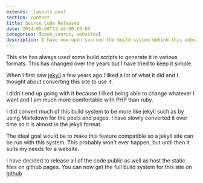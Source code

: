 ```yaml
---
extends: _layouts.post
section: content
title: Source Code Released
date: 2014-05-08T13:43:00-05:00
categories: [open_source, websites]
description: I have now open sourced the build system behind this website
---
```

This site has always used some build scripts to generate it in various formats. This has changed over the years but I have tried to keep it simple.

When I first saw [jekyll](http://jekyllrb.com/) a few years ago I liked a lot of what it did and I thought about converting this site to use it.

I didn't end up going with it because I liked being able to change whatever I want and I am much more comfortable with PHP than ruby.

I did convert much of this build system to be more like jekyll such as by using Markdown for the posts and pages. I have slowly converted it over time so it is almost in the jekyll format.

The ideal goal would be to make this feature compatible so a jekyll site can be run with this system. This probably won't ever happen, but until then it suits my needs for a website.

I have decided to release all of the code public as well as host the static files on github pages. You can now get the full build system for this site on [github](https://github.com/matt-h/matth.co)
